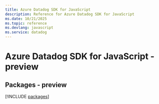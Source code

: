```yaml
---
title: Azure Datadog SDK for JavaScript
description: Reference for Azure Datadog SDK for JavaScript
ms.date: 10/21/2025
ms.topic: reference
ms.devlang: javascript
ms.service: datadog
---
```

# Azure Datadog SDK for JavaScript - preview
## Packages - preview
[!INCLUDE [packages](datadog-index.md)]
